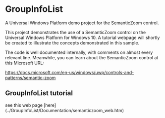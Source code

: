 # GroupInfoList
A Universal Windows Platform demo project for the SemanticZoom control.

This project demonstrates the use of a SemanticZoom control on the Universal Windows Platform for Windows 10.
A tutorial webpage will shortly be created to illustrate the concepts demonstrated in this sample.

The code is well documented internally, with comments on almost every relevant line.  Meanwhile, you can
learn about the SemanticZoom control at this Microsoft URL:

https://docs.microsoft.com/en-us/windows/uwp/controls-and-patterns/semantic-zoom

## GroupInfoList tutorial
see this web page [here] (../GroupInfoList/Documentation/semanticzoom_web.htm)
